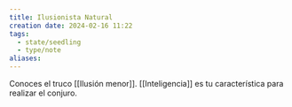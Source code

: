 ```yaml
---
title: Ilusionista Natural
creation date: 2024-02-16 11:22
tags:
  - state/seedling
  - type/note
aliases:
---
```

Conoces el truco [[Ilusión menor]]. [[Inteligencia]] es tu característica para realizar el conjuro.
